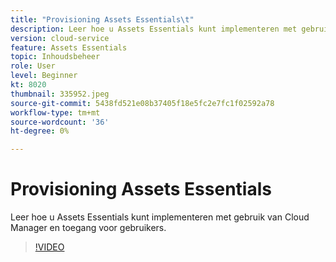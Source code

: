 ```yaml
---
title: "Provisioning Assets Essentials\t"
description: Leer hoe u Assets Essentials kunt implementeren met gebruik van Cloud Manager en toegang voor gebruikers.
version: cloud-service
feature: Assets Essentials
topic: Inhoudsbeheer
role: User
level: Beginner
kt: 8020
thumbnail: 335952.jpeg
source-git-commit: 5438fd521e08b37405f18e5fc2e7fc1f02592a78
workflow-type: tm+mt
source-wordcount: '36'
ht-degree: 0%

---
```



# Provisioning Assets Essentials

Leer hoe u Assets Essentials kunt implementeren met gebruik van Cloud Manager en toegang voor gebruikers.

>[!VIDEO](https://video.tv.adobe.com/v/335952/?quality=9&learn=on)
